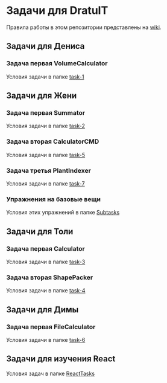 # Задачи для DratuIT

Правила работы в этом репозитории представлены на [wiki](https://github.com/Tauders/dratuIT/wiki).

## Задачи для Дениса

### Задача первая VolumeCalculator

Условия задачи в папке [task-1](CSharpTasks/task-1/README.md)

## Задачи для Жени

### Задача первая Summator

Условия задачи в папке [task-2](CSharpTasks/task-2/README.md)

### Задача вторая CalculatorCMD

Условия задачи в папке [task-5](CSharpTasks/task-5/README.md)

### Задача третья PlantIndexer

Условия задачи в папке [task-7](CSharpTasks/task-7/README.md)

### Упражнения на базовые вещи

Условия этих упражнений в папке [Subtasks](CSharpTasks/Subtasks/README.md)

## Задачи для Толи

### Задача первая Calculator

Условия задачи в папке [task-3](CSharpTasks/task-3/README.md)

### Задача вторая ShapePacker

Условия задачи в папке [task-4](CSharpTasks/task-4/README.md)

## Задачи для Димы

### Задача первая FileCalculator

Условия задачи в папке [task-6](CSharpTasks/task-6/README.md)

## Задачи для изучения React

Условия задач в папке [ReactTasks](ReactTasks)
